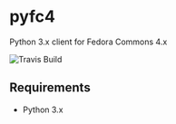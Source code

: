 # pyfc4

Python 3.x client for Fedora Commons 4.x

![Travis Build](https://travis-ci.org/ghukill/pyfc4.svg?branch=master "Travis Build")

## Requirements

  * Python 3.x
